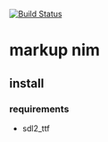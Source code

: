 [![Build Status](https://travis-ci.com/bob16795/markup_nim.svg?branch=master)](https://travis-ci.com/bob16795/markup_nim)

# markup nim

## install

### requirements

- sdl2_ttf
